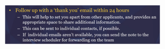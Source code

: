 [](https://raw.githubusercontent.com/PANhuihuihuihui/PicBed/main/202209061216288.png)
![](https://raw.githubusercontent.com/PANhuihuihuihui/PicBed/main/202209061237211.png)